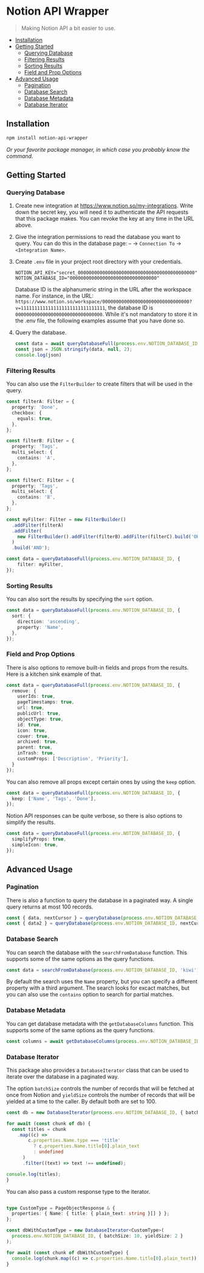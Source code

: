 # Notion API Wrapper

> Making Notion API a bit easier to use.

* [Installation](#installation)
* [Getting Started](#getting-started)
  * [Querying Database](#querying-database)
  * [Filtering Results](#filtering-results)
  * [Sorting Results](#sorting-results)
  * [Field and Prop Options](#field-and-prop-options)
* [Advanced Usage](#advanced-usage)
  * [Pagination](#pagination)
  * [Database Search](#database-search)
  * [Database Metadata](#database-metadata)
  * [Database Iterator](#database-iterator)

## Installation

```bash
npm install notion-api-wrapper
```

_Or your favorite package manager, in which case you probably know the command._

## Getting Started

### Querying Database

1. Create new integration at <https://www.notion.so/my-integrations>. Write down the secret key, you will need it to authenticate the API requests that this package makes. You can revoke the key at any time in the URL above.

2. Give the integration permissions to read the database you want to query. You can do this in the database page: `⋯` → `Connection To` → `<Integration Name>`.

3. Create `.env` file in your project root directory with your credentials.

    ```env
    NOTION_API_KEY="secret_0000000000000000000000000000000000000000000"
    NOTION_DATABASE_ID="00000000000000000000000000000000"
    ```

    Database ID is the alphanumeric string in the URL after the workspace name. For instance, in the URL: `https://www.notion.so/workspace/00000000000000000000000000000000?v=1111111111111111111111111111111`, the database ID is `00000000000000000000000000000000`. While it's not mandatory to store it in the .env file, the following examples assume that you have done so.

4. Query the database.

    ```ts
    const data = await queryDatabaseFull(process.env.NOTION_DATABASE_ID);
    const json = JSON.stringify(data, null, 2);
    console.log(json)
    ```

### Filtering Results

You can also use the `FilterBuilder` to create filters that will be used in the query.

```ts
const filterA: Filter = {
  property: 'Done',
  checkbox: {
    equals: true,
  },
};

const filterB: Filter = {
  property: 'Tags',
  multi_select: {
    contains: 'A',
  },
};

const filterC: Filter = {
  property: 'Tags',
  multi_select: {
    contains: 'B',
  },
};

const myFilter: Filter = new FilterBuilder()
  .addFilter(filterA)
  .addFilter(
    new FilterBuilder().addFilter(filterB).addFilter(filterC).build('OR')
  )
  .build('AND');

const data = queryDatabaseFull(process.env.NOTION_DATABASE_ID, {
    filter: myFilter,
});
```

### Sorting Results

You can also sort the results by specifying the `sort` option.

```ts
const data = queryDatabaseFull(process.env.NOTION_DATABASE_ID, {
  sort: {
    direction: 'ascending',
    property: 'Name',
  },
});
```

### Field and Prop Options

There is also options to remove built-in fields and props from the results. Here is a kitchen sink example of that.

```ts
const data = queryDatabaseFull(process.env.NOTION_DATABASE_ID, {
  remove: {
    userIds: true,
    pageTimestamps: true,
    url: true,
    publicUrl: true,
    objectType: true,
    id: true,
    icon: true,
    cover: true,
    archived: true,
    parent: true,
    inTrash: true,
    customProps: ['Description', 'Priority'],
  }
});
```

You can also remove all props except certain ones by using the `keep` option.

```ts
const data = queryDatabaseFull(process.env.NOTION_DATABASE_ID, {
  keep: ['Name', 'Tags', 'Done'],
});
```

Notion API responses can be quite verbose, so there is also options to simplify the results.

```ts
const data = queryDatabaseFull(process.env.NOTION_DATABASE_ID, {
  simplifyProps: true,
  simpleIcon: true,
});
```

## Advanced Usage

### Pagination

There is also a function to query the database in a paginated way. A single query returns at most 100 records.

```ts
const { data, nextCursor } = queryDatabase(process.env.NOTION_DATABASE_ID);
const { data2 } = queryDatabase(process.env.NOTION_DATABASE_ID, nextCursor);
```

### Database Search

You can search the database with the `searchFromDatabase` function. This supports some of the same options as the query functions.

```ts
const data = searchFromDatabase(process.env.NOTION_DATABASE_ID, 'kiwi')
```

By default the search uses the `Name` property, but you can specify a different property with a third argument. The search looks for excact matches, but you can also use the `contains` option to search for partial matches.

### Database Metadata

You can get database metadata with the `getDatabaseColumns` function. This supports some of the same options as the query functions.

```ts
const columns = await getDatabaseColumns(process.env.NOTION_DATABASE_ID);
```

### Database Iterator

This package also provides a `DatabaseIterator` class that can be used to iterate over the database in a paginated way.

The option `batchSize` controls the number of records that will be fetched at once from Notion and `yieldSize` controls the number of records that will be yielded at a time to the caller. By default both are set to 100.

```ts
const db = new DatabaseIterator(process.env.NOTION_DATABASE_ID, { batchSize: 10, yieldSize: 2 });

for await (const chunk of db) {
  const titles = chunk
    .map((c) =>
        c.properties.Name.type === 'title'
          ? c.properties.Name.title[0].plain_text
          : undefined
      )
      .filter((text) => text !== undefined);

console.log(titles);
}
```

You can also pass a custom response type to the iterator.

```ts

type CustomType = PageObjectResponse & {
  properties: { Name: { title: { plain_text: string }[] } };
};

const dbWithCustomType = new DatabaseIterator<CustomType>(
  process.env.NOTION_DATABASE_ID, { batchSize: 10, yieldSize: 2 }
);

for await (const chunk of dbWithCustomType) {
  console.log(chunk.map((c) => c.properties.Name.title[0].plain_text));
}
```
